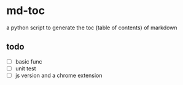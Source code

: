 # md-toc
a python script to generate the toc (table of contents) of markdown

## todo
- [ ] basic func
- [ ] unit test
- [ ] js version and a chrome extension
